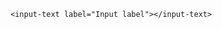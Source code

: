 <input-text label="Input label"></input-text>

```
<input-text label="Input label"></input-text>
```
